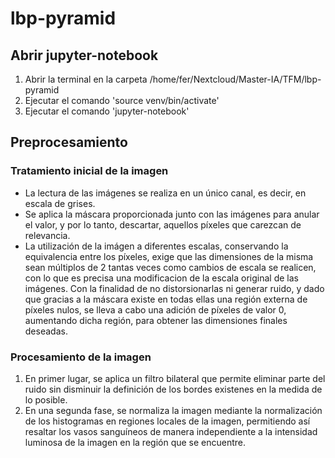 # lbp-pyramid

## Abrir jupyter-notebook

1. Abrir la terminal en la carpeta /home/fer/Nextcloud/Master-IA/TFM/lbp-pyramid
2. Ejecutar el comando 'source venv/bin/activate'
3. Ejecutar el comando 'jupyter-notebook'

## Preprocesamiento

### Tratamiento inicial de la imagen

- La lectura de las imágenes se realiza en un único canal, es decir, en escala de grises.
- Se aplica la máscara proporcionada junto con las imágenes para anular el valor, y por lo tanto, descartar, aquellos píxeles que carezcan de relevancia.
- La utilización de la imágen a diferentes escalas, conservando la equivalencia entre los píxeles, exige que las dimensiones de la misma sean múltiplos de 2 tantas veces como cambios de escala se realicen, con lo que es precisa una modificacion de la escala original de las imágenes. Con la finalidad de no distorsionarlas ni generar ruido, y dado que gracias a la máscara existe en todas ellas una región externa de píxeles nulos, se lleva a cabo una adición de píxeles de valor 0, aumentando dicha región, para obtener las dimensiones finales deseadas.

### Procesamiento de la imagen

1. En primer lugar, se aplica un filtro bilateral que permite eliminar parte del ruido sin disminuir la definición de los bordes existenes en la medida de lo posible.
2. En una segunda fase, se normaliza la imagen mediante la normalización de los histogramas en regiones locales de la imagen, permitiendo así resaltar los vasos sanguíneos de manera independiente a la intensidad luminosa de la imagen en la región que se encuentre.
